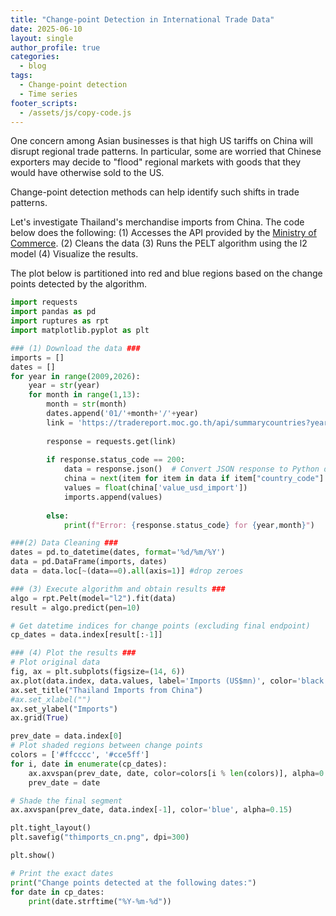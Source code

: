 ```yaml
---
title: "Change-point Detection in International Trade Data"
date: 2025-06-10
layout: single
author_profile: true
categories:
  - blog
tags:
  - Change-point detection
  - Time series
footer_scripts:
  - /assets/js/copy-code.js
---
```


One concern among Asian businesses is that high US tariffs on China will disrupt regional trade patterns. In particular, some are worried that Chinese exporters may decide to "flood" regional markets with goods that they would have otherwise sold to the US.

Change-point detection methods can help identify such shifts in trade patterns.

Let's investigate Thailand's merchandise imports from China. The code below does the following:
(1) Accesses the API provided by the [Ministry of Commerce](https://tradereport.moc.go.th/opendata/summarycountries).
(2) Cleans the data
(3) Runs the PELT algorithm using the l2 model
(4) Visualize the results.

The plot below is partitioned into red and blue regions based on the change points detected by the algorithm.



```python
import requests
import pandas as pd
import ruptures as rpt
import matplotlib.pyplot as plt

### (1) Download the data ###
imports = []
dates = []
for year in range(2009,2026):
    year = str(year)
    for month in range(1,13):
        month = str(month)
        dates.append('01/'+month+'/'+year)
        link = 'https://tradereport.moc.go.th/api/summarycountries?year='+year+'&month='+month+'&limit=0'
        
        response = requests.get(link)
        
        if response.status_code == 200:
            data = response.json()  # Convert JSON response to Python dictionary
            china = next(item for item in data if item["country_code"] == "CN")
            values = float(china['value_usd_import'])
            imports.append(values)
            
        else:
            print(f"Error: {response.status_code} for {year,month}")

###(2) Data Cleaning ###
dates = pd.to_datetime(dates, format='%d/%m/%Y')
data = pd.DataFrame(imports, dates)
data = data.loc[~(data==0).all(axis=1)] #drop zeroes

### (3) Execute algorithm and obtain results ###
algo = rpt.Pelt(model="l2").fit(data)
result = algo.predict(pen=10)

# Get datetime indices for change points (excluding final endpoint)
cp_dates = data.index[result[:-1]]

### (4) Plot the results ###
# Plot original data
fig, ax = plt.subplots(figsize=(14, 6))
ax.plot(data.index, data.values, label='Imports (US$mn)', color='black')
ax.set_title("Thailand Imports from China")
#ax.set_xlabel("")
ax.set_ylabel("Imports")
ax.grid(True)

prev_date = data.index[0]
# Plot shaded regions between change points
colors = ['#ffcccc', '#cce5ff']
for i, date in enumerate(cp_dates):
    ax.axvspan(prev_date, date, color=colors[i % len(colors)], alpha=0.3)
    prev_date = date

# Shade the final segment
ax.axvspan(prev_date, data.index[-1], color='blue', alpha=0.15)

plt.tight_layout()
plt.savefig("thimports_cn.png", dpi=300)

plt.show()

# Print the exact dates
print("Change points detected at the following dates:")
for date in cp_dates:
    print(date.strftime("%Y-%m-%d"))   
```


